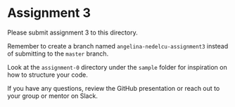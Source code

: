 # Assignment 3

Please submit assignment 3 to this directory.

Remember to create a branch named `angelina-nedelcu-assignment3` instead of submitting to
the `master` branch.

Look at the `assignment-0` directory under the `sample` folder for inspiration
on how to structure your code.

If you have any questions, review the GitHub presentation or reach out to your
group or mentor on Slack.
